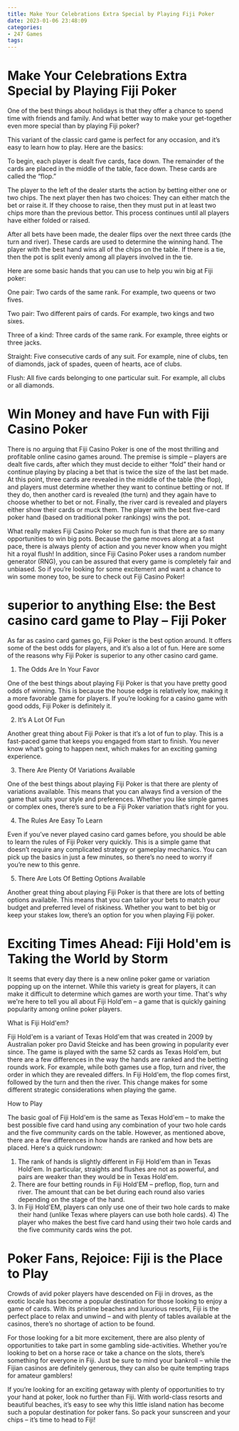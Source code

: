 ```yaml
---
title: Make Your Celebrations Extra Special by Playing Fiji Poker
date: 2023-01-06 23:48:09
categories:
- 247 Games
tags:
---
```



#  Make Your Celebrations Extra Special by Playing Fiji Poker

One of the best things about holidays is that they offer a chance to spend time with friends and family. And what better way to make your get-together even more special than by playing Fiji poker?

This variant of the classic card game is perfect for any occasion, and it’s easy to learn how to play. Here are the basics:

To begin, each player is dealt five cards, face down. The remainder of the cards are placed in the middle of the table, face down. These cards are called the “flop.”

The player to the left of the dealer starts the action by betting either one or two chips. The next player then has two choices: They can either match the bet or raise it. If they choose to raise, then they must put in at least two chips more than the previous bettor. This process continues until all players have either folded or raised.

After all bets have been made, the dealer flips over the next three cards (the turn and river). These cards are used to determine the winning hand. The player with the best hand wins all of the chips on the table. If there is a tie, then the pot is split evenly among all players involved in the tie.

Here are some basic hands that you can use to help you win big at Fiji poker:

One pair: Two cards of the same rank. For example, two queens or two fives.

Two pair: Two different pairs of cards. For example, two kings and two sixes.

Three of a kind: Three cards of the same rank. For example, three eights or three jacks.

Straight: Five consecutive cards of any suit. For example, nine of clubs, ten of diamonds, jack of spades, queen of hearts, ace of clubs.

Flush: All five cards belonging to one particular suit. For example, all clubs or all diamonds.

#  Win Money and have Fun with Fiji Casino Poker

There is no arguing that Fiji Casino Poker is one of the most thrilling and profitable online casino games around. The premise is simple – players are dealt five cards, after which they must decide to either “fold” their hand or continue playing by placing a bet that is twice the size of the last bet made. At this point, three cards are revealed in the middle of the table (the flop), and players must determine whether they want to continue betting or not. If they do, then another card is revealed (the turn) and they again have to choose whether to bet or not. Finally, the river card is revealed and players either show their cards or muck them. The player with the best five-card poker hand (based on traditional poker rankings) wins the pot.

What really makes Fiji Casino Poker so much fun is that there are so many opportunities to win big pots. Because the game moves along at a fast pace, there is always plenty of action and you never know when you might hit a royal flush! In addition, since Fiji Casino Poker uses a random number generator (RNG), you can be assured that every game is completely fair and unbiased. So if you’re looking for some excitement and want a chance to win some money too, be sure to check out Fiji Casino Poker!

#  superior to anything Else: the Best casino card game to Play – Fiji Poker 

As far as casino card games go, Fiji Poker is the best option around. It offers some of the best odds for players, and it’s also a lot of fun. Here are some of the reasons why Fiji Poker is superior to any other casino card game.

1. The Odds Are In Your Favor

One of the best things about playing Fiji Poker is that you have pretty good odds of winning. This is because the house edge is relatively low, making it a more favorable game for players. If you’re looking for a casino game with good odds, Fiji Poker is definitely it.

2. It’s A Lot Of Fun

Another great thing about Fiji Poker is that it’s a lot of fun to play. This is a fast-paced game that keeps you engaged from start to finish. You never know what’s going to happen next, which makes for an exciting gaming experience.

3. There Are Plenty Of Variations Available

One of the best things about playing Fiji Poker is that there are plenty of variations available. This means that you can always find a version of the game that suits your style and preferences. Whether you like simple games or complex ones, there’s sure to be a Fiji Poker variation that’s right for you.

4. The Rules Are Easy To Learn

Even if you’ve never played casino card games before, you should be able to learn the rules of Fiji Poker very quickly. This is a simple game that doesn’t require any complicated strategy or gameplay mechanics. You can pick up the basics in just a few minutes, so there’s no need to worry if you’re new to this genre.

5. There Are Lots Of Betting Options Available

Another great thing about playing Fiji Poker is that there are lots of betting options available. This means that you can tailor your bets to match your budget and preferred level of riskiness. Whether you want to bet big or keep your stakes low, there’s an option for you when playing Fiji poker.

#  Exciting Times Ahead: Fiji Hold'em is Taking the World by Storm 

It seems that every day there is a new online poker game or variation popping up on the internet. While this variety is great for players, it can make it difficult to determine which games are worth your time. That's why we're here to tell you all about Fiji Hold'em – a game that is quickly gaining popularity among online poker players.

What is Fiji Hold'em? 

Fiji Hold'em is a variant of Texas Hold'em that was created in 2009 by Australian poker pro David Steicke and has been growing in popularity ever since. The game is played with the same 52 cards as Texas Hold'em, but there are a few differences in the way the hands are ranked and the betting rounds work. For example, while both games use a flop, turn and river, the order in which they are revealed differs. In Fiji Hold'em, the flop comes first, followed by the turn and then the river. This change makes for some different strategic considerations when playing the game.

How to Play 

The basic goal of Fiji Hold'em is the same as Texas Hold'em – to make the best possible five card hand using any combination of your two hole cards and the five community cards on the table. However, as mentioned above, there are a few differences in how hands are ranked and how bets are placed. Here's a quick rundown: 

1) The rank of hands is slightly different in Fiji Hold'em than in Texas Hold'em. In particular, straights and flushes are not as powerful, and pairs are weaker than they would be in Texas Hold'em. 
2) There are four betting rounds in Fiji Hold'EM – preflop, flop, turn and river. The amount that can be bet during each round also varies depending on the stage of the hand. 
3) In Fiji Hold'EM, players can only use one of their two hole cards to make their hand (unlike Texas where players can use both hole cards). 4) The player who makes the best five card hand using their two hole cards and the five community cards wins the pot.

#  Poker Fans, Rejoice: Fiji is the Place to Play

Crowds of avid poker players have descended on Fiji in droves, as the exotic locale has become a popular destination for those looking to enjoy a game of cards. With its pristine beaches and luxurious resorts, Fiji is the perfect place to relax and unwind – and with plenty of tables available at the casinos, there’s no shortage of action to be found.

For those looking for a bit more excitement, there are also plenty of opportunities to take part in some gambling side-activities. Whether you’re looking to bet on a horse race or take a chance on the slots, there’s something for everyone in Fiji. Just be sure to mind your bankroll – while the Fijian casinos are definitely generous, they can also be quite tempting traps for amateur gamblers!

If you’re looking for an exciting getaway with plenty of opportunities to try your hand at poker, look no further than Fiji. With world-class resorts and beautiful beaches, it’s easy to see why this little island nation has become such a popular destination for poker fans. So pack your sunscreen and your chips – it’s time to head to Fiji!